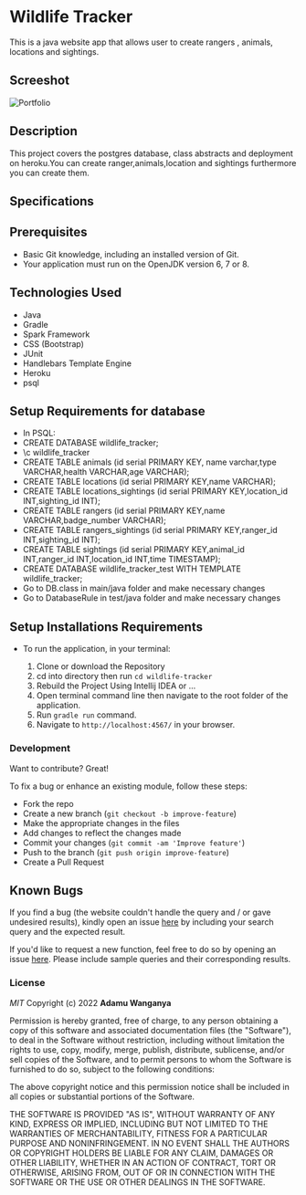 # Wildlife Tracker

This is a java website app that allows user to create rangers , animals, locations and sightings.

## Screeshot
![Portfolio](/images/wildlife.png?raw=true "Optional Title")

## Description

This project covers the postgres database, class abstracts and deployment on heroku.You can create ranger,animals,location and sightings furthermore you can create them.


## Specifications


## Prerequisites

- Basic Git knowledge, including an installed version of Git.
- Your application must run on the OpenJDK version 6, 7 or 8.

## Technologies Used

- Java 
- Gradle
- Spark Framework
- CSS (Bootstrap)
- JUnit
- Handlebars Template Engine
- Heroku
- psql

## Setup Requirements for database
- In PSQL:
- CREATE DATABASE wildlife_tracker;
- \c wildlife_tracker
- CREATE TABLE animals (id serial PRIMARY KEY, name varchar,type VARCHAR,health VARCHAR,age VARCHAR);
- CREATE TABLE locations (id serial PRIMARY KEY,name VARCHAR);
- CREATE TABLE locations_sightings (id serial PRIMARY KEY,location_id INT,sighting_id INT);
- CREATE TABLE rangers (id serial PRIMARY KEY,name VARCHAR,badge_number VARCHAR);
- CREATE TABLE rangers_sightings (id serial PRIMARY KEY,ranger_id INT,sighting_id INT);
- CREATE TABLE sightings (id serial PRIMARY KEY,animal_id INT,ranger_id INT,location_id INT,time TIMESTAMP);
- CREATE DATABASE wildlife_tracker_test WITH TEMPLATE wildlife_tracker;
- Go to DB.class in main/java folder and make necessary changes
-  Go to DatabaseRule in test/java folder and make necessary changes

## Setup Installations Requirements
* To run the application, in your terminal:

    1. Clone or download the Repository
    2. cd into directory then run `cd wildlife-tracker`
    3. Rebuild the Project Using Intellij IDEA or ...
    4. Open terminal command line then navigate to the root folder of the application.
    5. Run `gradle run` command.
    6. Navigate to `http://localhost:4567/` in your browser.


### Development

Want to contribute? Great!

To fix a bug or enhance an existing module, follow these steps:

- Fork the repo
- Create a new branch (`git checkout -b improve-feature`)
- Make the appropriate changes in the files
- Add changes to reflect the changes made
- Commit your changes (`git commit -am 'Improve feature'`)
- Push to the branch (`git push origin improve-feature`)
- Create a Pull Request

## Known Bugs

If you find a bug (the website couldn't handle the query and / or gave undesired results), kindly open an issue [here](https://github.com/AdamuWanganya/wildlife-tracker/issues/new) by including your search query and the expected result.

If you'd like to request a new function, feel free to do so by opening an issue [here](https://github.com/AdamuWanganya/wildlife-tracker/issues/new). Please include sample queries and their corresponding results.

### License

*MIT*
Copyright (c) 2022 **Adamu Wanganya**

Permission is hereby granted, free of charge, to any person obtaining a copy of this software and associated documentation files (the "Software"), to deal in the Software without restriction, including without limitation the rights to use, copy, modify, merge, publish, distribute, sublicense, and/or sell copies of the Software, and to permit persons to whom the Software is furnished to do so, subject to the following conditions:

The above copyright notice and this permission notice shall be included in all copies or substantial portions of the Software.

THE SOFTWARE IS PROVIDED "AS IS", WITHOUT WARRANTY OF ANY KIND, EXPRESS OR IMPLIED, INCLUDING BUT NOT LIMITED TO THE WARRANTIES OF MERCHANTABILITY, FITNESS FOR A PARTICULAR PURPOSE AND NONINFRINGEMENT. IN NO EVENT SHALL THE AUTHORS OR COPYRIGHT HOLDERS BE LIABLE FOR ANY CLAIM, DAMAGES OR OTHER LIABILITY, WHETHER IN AN ACTION OF CONTRACT, TORT OR OTHERWISE, ARISING FROM, OUT OF OR IN CONNECTION WITH THE SOFTWARE OR THE USE OR OTHER DEALINGS IN THE SOFTWARE.